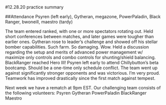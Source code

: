 #12.28.20 practice summary

##Attendance
Psyren (left early), Gytheran, megazone, PowerPaladin, Black Ranger, bwoneill, maestro (tardy)

The team entered ranked, with one or more spectators rotating out. Held short conferences between matches, and later games were tougher than earlier ones.
Gytheran rose to leader’s challenge and showed off his stellar bomber capabilities. Such farm. So damaging. Wow.
Held a discussion regarding the setup and merits of advanced power management w/ maximize only controls and combo controls for shunting/shield balancing.
BlackRanger reached Hero III!
Psyren left early to attend Chillybutton’s beta bootcamp. Should be a one-time only schedule conflict. The team went up against significantly stronger opponents and was victorious. I’m very proud. Teamwork has improved drastically since the first match against tempest.

Next week we have a rematch at 9pm EST. Our challenging team consists of the following volunteers:
Psyren
Gytheran
PowerPaladin
BlackRanger
Maestro
